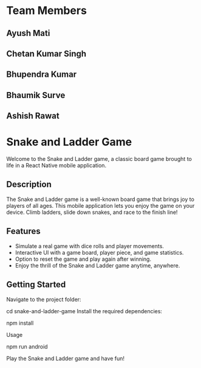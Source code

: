 # Team Members 
 ## Ayush Mati
 ## Chetan Kumar Singh
 ## Bhupendra Kumar 
 ## Bhaumik Surve
 ## Ashish Rawat
# Snake and Ladder Game

Welcome to the Snake and Ladder game, a classic board game brought to life in a React Native mobile application.

## Description

The Snake and Ladder game is a well-known board game that brings joy to players of all ages. This mobile application lets you enjoy the game on your device. Climb ladders, slide down snakes, and race to the finish line!

## Features

- Simulate a real game with dice rolls and player movements.
- Interactive UI with a game board, player piece, and game statistics.
- Option to reset the game and play again after winning.
- Enjoy the thrill of the Snake and Ladder game anytime, anywhere.

## Getting Started





 Navigate to the project folder:



cd snake-and-ladder-game
 Install the required dependencies:



npm install

Usage

npm run android

Play the Snake and Ladder game and have fun!



